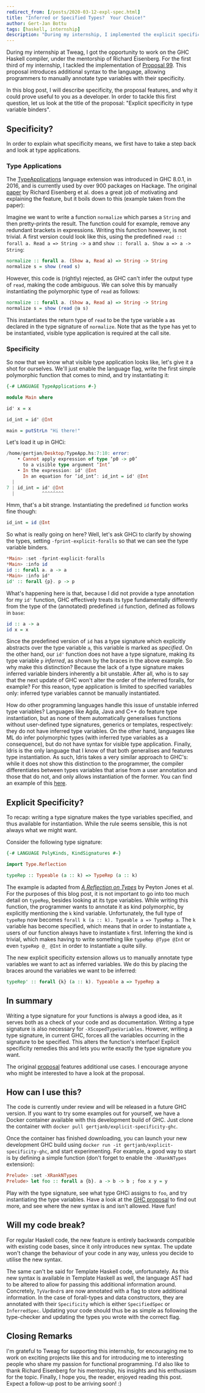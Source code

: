 ```yaml
---
redirect_from: [/posts/2020-03-12-expl-spec.html]
title: "Inferred or Specified Types?  Your Choice!"
author: Gert-Jan Bottu
tags: [haskell, internship]
description: "During my internship, I implemented the explicit specificity proposal to make GHC type signatures complete."
---
```


During my internship at Tweag, I got the opportunity to work on the GHC
Haskell compiler, under the mentorship of Richard Eisenberg.
For the first third of my internship, I tackled the implementation of
[Proposal 99][proposal99]. This proposal introduces additional syntax to the
language, allowing programmers to manually annotate type variables with their
specificity.

In this blog post, I will describe specificity, the proposal features, and why it could
prove useful to you as a developer.
In order to tackle this first question, let us look at the title of the proposal:
"Explicit specificity in type variable binders".

[proposal99]: https://github.com/ghc-proposals/ghc-proposals/blob/master/proposals/0099-explicit-specificity.rst

## Specificity?

In order to explain what specificity means, we first have to take a step back
and look at type applications.

### Type Applications

The [TypeApplications][typeapplications] language extension was introduced in
GHC 8.0.1, in 2016,
and is currently used by over 900 packages on Hackage.
The original [paper][paper] by Richard Eisenberg et al. does a great job of
motivating and explaining the feature, but it boils down to this (example taken
from the paper):

Imagine we want to write a function `normalize` which parses a `String` and
then pretty-prints the result. The function could for example, remove any
redundant brackets in expressions. Writing this function however, is not
trivial. A first version could look like this, using the predefined
`read :: forall a. Read a => String -> a` and
`show :: forall a. Show a => a -> String`:

```hs
normalize :: forall a. (Show a, Read a) => String -> String
normalize s = show (read s)
```

However, this code is (rightly) rejected, as GHC can't infer the output type
of `read`, making the code ambiguous. We can solve this by manually
instantiating the polymorphic type of `read` as follows:

```hs
normalize :: forall a. (Show a, Read a) => String -> String
normalize s = show (read @a s)
```

This instantiates the return type of `read` to be the type variable `a` as
declared in the type signature of `normalize`.
Note that as the type has yet to be instantiated, visible type application is
required at the call site.

### Specificity

So now that we know what visible type application looks like, let's give it a
shot for ourselves. We'll just enable the language flag, write
the first simple polymorphic function that comes to mind, and try instantiating
it:

```hs
{-# LANGUAGE TypeApplications #-}

module Main where

id' x = x

id_int = id' @Int

main = putStrLn "Hi there!"
```

Let's load it up in GHCi:

```hs
/home/gertjan/Desktop/TypeApp.hs:7:10: error:
    • Cannot apply expression of type ‘p0 -> p0’
      to a visible type argument ‘Int’
    • In the expression: id' @Int
      In an equation for ‘id_int’: id_int = id' @Int
  |
7 | id_int = id' @Int
  |          ^^^^^^^^
```

Hmm, that's a bit strange. Instantiating the predefined `id` function works fine
though:

```hs
id_int = id @Int
```

So what is really going on here? Well, let's ask GHCi to clarify by showing the
types, setting `-fprint-explicit-foralls` so that we can see the
type variable binders.

```hs
*Main> :set -fprint-explicit-foralls
*Main> :info id
id :: forall a. a -> a
*Main> :info id'
id' :: forall {p}. p -> p
```

What's happening here is that, because I did not provide a type annotation
for my `id'` function, GHC effectively treats its type fundamentally differently
from the type of the (annotated) predefined `id` function, defined as follows in
`base`:

```hs
id :: a -> a
id x = x
```

Since the predefined version of `id` has a type signature which explicitly abstracts
over the type variable `a`, this variable is marked as _specified_.
On the other hand, our `id'` function does not have a type signature, making
its type variable `p` _inferred_,
as shown by the braces in the above example.
So why make this distinction? Because the lack of a type signature makes
inferred variable binders inherently a bit unstable. After all, who is to say
that the next update of GHC won't alter the order of the inferred foralls, for
example? For this reason, type application is limited to specified variables
only: inferred type variables cannot be manually instantiated.

How do other programming languages handle this issue of unstable inferred type
variables? Languages like Agda, Java and C++ do feature type instantiation, but as
none of them automatically generalises functions without user-defined
type signatures, generics or templates, respectively: they do not have inferred
type variables.
On the other hand, languages like ML do infer polymorphic types (with inferred
type variables as a consequence), but do not have syntax for visible type
application.
Finally, Idris is the only language that I know of that both generalises and
features type instantiation. As such, Idris takes a very similar
approach to GHC's: while it does not show this distinction to the programmer, the
compiler differentiates between types variables that arise from a user
annotation and those that do not, and only allows instantiation of the former.
You can find an example of this [here][idris].

[typeapplications]: https://downloads.haskell.org/~ghc/latest/docs/html/users_guide/glasgow_exts.html#extension-TypeApplications
[paper]: https://cs.brynmawr.edu/~rae/papers/2016/type-app/visible-type-app-extended.pdf
[idris]: https://github.com/tweag/blog-resources/blob/blogpost-expl-spec/2020-03-12-expl-spec/Specificity.idr

## Explicit Specificity?

To recap: writing a type signature makes the type variables specified,
and thus available for instantiation.
While the rule seems sensible, this is not always what we might want.

Consider the following type signature:

```hs
{-# LANGUAGE PolyKinds, KindSignatures #-}

import Type.Reflection

typeRep :: Typeable (a :: k) => TypeRep (a :: k)
```

The example is adapted from [_A Reflection on Types_][reflection] by Peyton
Jones et al. For the purposes of this blog post, it is not important to go into
too much detail on `typeRep`, besides looking at its type variables.
While writing this function, the programmer wants to annotate it as kind
polymorphic, by explicitly mentioning the `k` kind variable.
Unfortunately, the full type of `typeRep` now becomes
`forall k (a :: k). Typeable a => TypeRep a`.
The `k` variable has become specified, which means that in order to
instantiate `a`, users of our function always have to instantiate `k`
first. Inferring the kind is trivial, which makes having to write something like
`typeRep @Type @Int` or even `typeRep @_ @Int` in order to instantiate `a`
quite silly.

The new explicit specificity extension allows us to manually annotate type
variables we want to act as inferred variables. We do this by placing the braces
around the variables we want to be inferred:

```hs
typeRep' :: forall {k} (a :: k). Typeable a => TypeRep a
```

[reflection]: https://www.microsoft.com/en-us/research/publication/typed-reflection-in-haskell/

## In summary

Writing a type signature for your functions is always a good idea, as it
serves both as a check of your code and as documentation. Writing a
type signature is also necessary for `-XScopedTypeVariables`.
However, writing a type signature, in current GHC, forces all the
variables occurring in the signature to be specified.
This alters the function's interface! Explicit specificity remedies
this and lets you write exactly the type signature you want.

The original [proposal][proposal99] features additional use cases.
I encourage anyone who
might be interested to have a look at the proposal.

## How can I use this?

The code is currently
under review and will be released in a future GHC version.
If you want to try some examples out for yourself, we have a Docker container
available with this development build of GHC.
Just clone the container with
`docker pull gertjanb/explicit-specificity-ghc`.

Once the container has finished downloading, you can launch your new
development GHC build using
`docker run -it gertjanb/explicit-specificity-ghc`,
and start experimenting. For example, a good way to start is by defining a
simple function (don't forget to enable the `-XRankNTypes` extension):

```hs
Prelude> :set -XRankNTypes
Prelude> let foo :: forall a {b}. a -> b -> b ; foo x y = y
```

Play with the type signature, see what type GHCi assigns to `foo`, and try
instantiating the type variables. Have a look at the [GHC proposal][proposal99]
to find out more, and see where the new syntax is and isn't allowed. Have fun!

## Will my code break?

For regular Haskell code, the new feature is entirely backwards compatible with
existing code bases, since it only introduces new syntax.
The update won't change the behaviour of your code in any way, unless you decide
to utilise the new syntax.

The same can't be said for Template Haskell code, unfortunately. As this new
syntax is available in Template Haskell as well, the language AST had to be
altered to allow for passing this additional information
around. Concretely, `TyVarBndr`s are now annotated with a flag to store
additional information. In the case of forall-types and data constructors, they
are annotated with their `Specificity` which is either `SpecifiedSpec` or
`InferredSpec`.
Updating your code should thus be as simple as following the type-checker and
updating the types you wrote with the correct flag.

## Closing Remarks

I'm grateful to Tweag for supporting this internship, for encouraging me to work on
exciting projects like this and for introducing me to interesting people who
share my passion for functional programming. I'd also like to thank Richard
Eisenberg for his mentorship, his insights and his enthusiasm for the topic.
Finally, I hope you, the reader, enjoyed reading this post.
Expect a follow-up post to be arriving soon! :)
